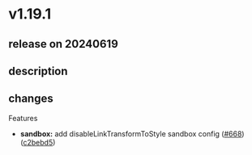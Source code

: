 # v1.19.1

## release on 20240619
## description
## changes
Features

* <strong>sandbox:</strong> add disableLinkTransformToStyle sandbox config (<a href="https://github.com/web-infra-dev/garfish/issues/668" data-hovercard-type="pull_request" data-hovercard-url="/web-infra-dev/garfish/pull/668/hovercard">#668</a>) (<a href="https://github.com/web-infra-dev/garfish/commit/c2bebd5">c2bebd5</a>)

